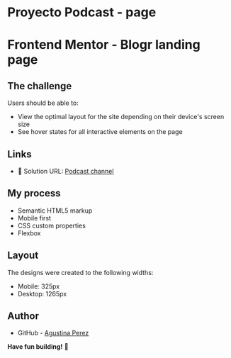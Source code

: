 # Proyecto Podcast - page

# Frontend Mentor - Blogr landing page

## The challenge
Users should be able to:

- View the optimal layout for the site depending on their device's screen size
- See hover states for all interactive elements on the page


## Links 
- 📌 Solution URL: [Podcast channel](https://gemmaceous-compasse.000webhostapp.com/Podcast-page/)

## My process

- Semantic HTML5 markup
- Mobile first
- CSS custom properties
- Flexbox 

## Layout

The designs were created to the following widths:
- Mobile: 325px
- Desktop: 1265px

## Author

- GitHub - [Agustina Perez](https://github.com/AguuusPerez)

**Have fun building!** 🚀
